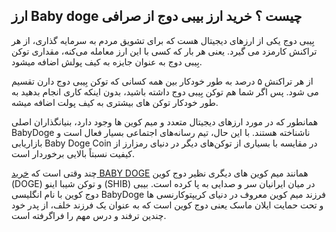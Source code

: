

## ارز Baby doge چیست ؟ خرید ارز بیبی دوج از صرافی

بِیبی دوج یکی از ارزهای دیجیتال هست که برای تشویق مردم به سرمایه‌ گذاری، از هر تراکنش کارمزد می‌ گیرد. یعنی هر بار که کسی با این ارز معامله می‌کنه، مقداری توکن بِیبی دوج به عنوان جایزه به کیف پولش اضافه میشود.

از هر تراکنش ۵ درصد به طور خودکار بین همه کسانی که توکن بِیبی دوج دارن تقسیم می شود. پس اگر شما هم توکن بِیبی دوج داشته باشید، بدون اینکه کاری انجام بدهید به طور خودکار توکن های بیشتری به کیف پولت اضافه میشه.

همانطور که در مورد ارزهای دیجیتال متعدد و میم کوین ها وجود دارد، بنیانگذاران اصلی BabyDoge ناشناخته هستند. با این حال، تیم رسانه‌های اجتماعی بسیار فعال است و بازاریابی Baby Doge Coin در مقایسه با بسیاری از توکن‌های دیگر در دنیای رمزارز از کیفیت نسبتاً بالایی برخوردار است.

چند وقتی است که [خرید BABY DOGE](https://ok-ex.io/buy-and-sell/BABYDOGE/) همانند میم کوین های دیگری نظیر دوج کوین (DOGE) و توکن شیبا اینو (SHIB) در میان ایرانیان سر و صدایی به پا کرده است. بیبی دوج کوین با نام انگلیسی BabyDoge فرزند میم کوین معروف در دنیای کریپتوکارنسی ها و تحت حمایت ایلان ماسک یعنی دوج کوین است که به عنوان یک فرزند خلف، از پدر خود چندین ترفند و درس مهم را فراگرفته است.
